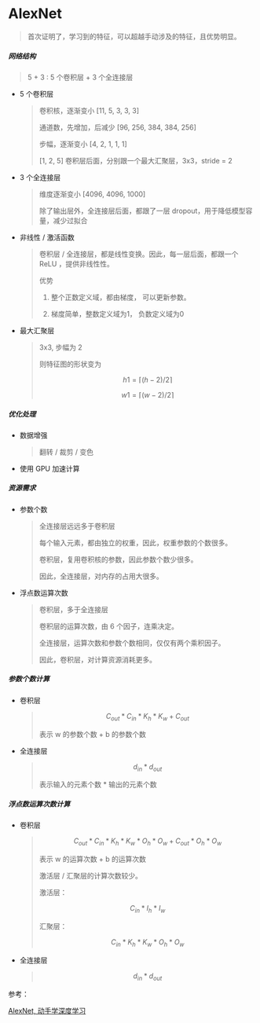 # AlexNet

> 首次证明了，学习到的特征，可以超越手动涉及的特征，且优势明显。

##### 网络结构

> 5 + 3 : 5 个卷积层 + 3 个全连接层

- 5 个卷积层
  
  > 卷积核，逐渐变小 [11, 5, 3, 3, 3]
  > 
  > 通道数，先增加，后减少 [96, 256, 384, 384, 256]
  > 
  > 步幅，逐渐变小 [4, 2, 1, 1, 1]
  > 
  > [1, 2, 5] 卷积层后面，分别跟一个最大汇聚层，3x3，stride = 2

- 3 个全连接层
  
  > 维度逐渐变小 [4096, 4096, 1000]
  > 
  > 除了输出层外，全连接层后面，都跟了一层 dropout，用于降低模型容量，减少过拟合

- 非线性 / 激活函数
  
  > 卷积层 / 全连接层，都是线性变换。因此，每一层后面，都跟一个 ReLU ，提供非线性性。
  > 
  > 优势
  > 
  > 1. 整个正数定义域，都由梯度， 可以更新参数。
  > 
  > 2. 梯度简单，整数定义域为1， 负数定义域为0 

- 最大汇聚层
  
  > 3x3, 步幅为 2
  > 
  > 则特征图的形状变为
  > 
  > $$
  > h1 = \lceil (h-2)/2 \rceil
  > $$
  > 
  > $$
  > w1 = \lceil (w-2) / 2 \rceil
  > $$

##### 优化处理

- 数据增强
  
  > 翻转 / 裁剪 / 变色

- 使用 GPU 加速计算

##### 资源需求

- 参数个数
  
  > 全连接层远远多于卷积层
  > 
  > 每个输入元素，都由独立的权重，因此，权重参数的个数很多。
  > 
  > 卷积层，复用卷积核的参数，因此参数个数少很多。
  > 
  > 因此，全连接层，对内存的占用大很多。

- 浮点数运算次数
  
  > 卷积层，多于全连接层
  > 
  > 卷积层的运算次数，由 6 个因子，连乘决定。
  > 
  > 全连接层，运算次数和参数个数相同，仅仅有两个乘积因子。
  > 
  > 因此，卷积层，对计算资源消耗更多。

##### 参数个数计算

- 卷积层
  
  > $$
  > C_{out} * C_{in} * K_{h} * K_{w} + C_{out}
  > $$
  > 
  > 表示 w 的参数个数 + b 的参数个数

- 全连接层
  
  > $$
  > d_{in} * d_{out}
  > $$
  > 
  > 表示输入的元素个数 * 输出的元素个数

##### 浮点数运算次数计算

- 卷积层
  
  > $$
  > C_{out} * C_{in} * K_{h} * K_{w} * O_{h} * O_{w} + C_{out} * O_{h} * O_{w}
  > $$
  > 
  > 表示 w 的运算次数 +  b 的运算次数
  > 
  > 激活层 / 汇聚层的计算次数较少。
  > 
  > 激活层：
  > 
  > $$
  > C_{in} * I_{h} * I_{w}
  > $$
  > 
  > 汇聚层：
  > 
  > $$
  > C_{in} * K_{h} * K_{w} * O_{h} * O_{w}
  > $$

- 全连接层
  
  > $$
  > d_{in} * d_{out}
  > $$

参考：

[AlexNet, 动手学深度学习](https://zh.d2l.ai/chapter_convolutional-modern/alexnet.html)
